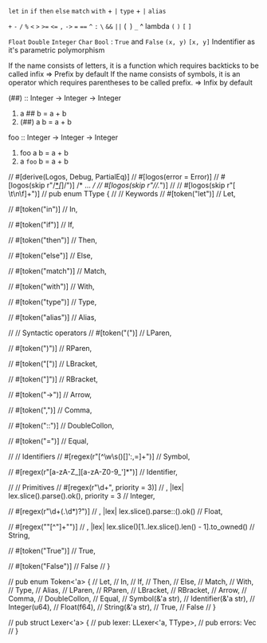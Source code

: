 `let` `in`
`if` `then` `else`
`match` `with` + `|`
`type` + `|`
`alias`

`+` `-` `/` `%` `<` `>` `>=` `<=` `,` `->` `=` `==` `^` `:` `\` `&&` `||` (``` ```) `_`
                                                             ^
                                                           lambda
`(` `)` `[` `]`

`Float` `Double`
`Integer`
`Char`
`Bool` : `True` and `False`
`(x, y)`
`[x, y]`
Indentifier as it's parametric polymorphism

If the name consists of letters, it is a function which requires backticks to be called infix => Prefix by default
If the name consists of symbols, it is an operator which requires parentheses to be called prefix. => Infix by default

(##) :: Integer -> Integer -> Integer
1. a ## b = a + b
2. (##) a b = a + b

foo :: Integer -> Integer -> Integer
1. foo a b = a + b
2. a `foo` b = a + b


// #[derive(Logos, Debug, PartialEq)]
// #[logos(error = Error)]
// #[logos(skip r"/[*]([^*]|([*][^/]))*[*]/")] /* ... */
// #[logos(skip r"\/\/.*")] //
// #[logos(skip r"[ \t\n\f]+")]
// pub enum TType {
//     // Keywords
//     #[token("let")]
//     Let,

//     #[token("in")]
//     In,

//     #[token("if")]
//     If,

//     #[token("then")]
//     Then,

//     #[token("else")]
//     Else,
    
//     #[token("match")]
//     Match,

//     #[token("with")]
//     With,

//     #[token("type")]
//     Type,

//     #[token("alias")]
//     Alias,

//     // Syntactic operators
//     #[token("(")]
//     LParen,

//     #[token(")")]
//     RParen,

//     #[token("[")]
//     LBracket,

//     #[token("]")]
//     RBracket,

//     #[token("->")]
//     Arrow,

//     #[token(",")]
//     Comma,

//     #[token("::")]
//     DoubleCollon,

//     #[token("=")]
//     Equal,

//     // Identifiers
//     #[regex(r"[^\w\s\(\)\[\]':,=]+")]
//     Symbol,
    
//     #[regex(r"[a-zA-Z_][a-zA-Z0-9_']*")]
//     Identifier,

//     // Primitives
//     #[regex(r"\d+", priority = 3)] // , |lex| lex.slice().parse().ok(), priority = 3
//     Integer,

//     #[regex(r"\d+(\.\d*)?")] // , |lex| lex.slice().parse::<f64>().ok()
//     Float,

//     #[regex("\"[^\"]+\"")] // , |lex| lex.slice()[1..lex.slice().len() - 1].to_owned()
//     String,

//     #[token("True")]
//     True,

//     #[token("False")]
//     False
// }

// pub enum Token<'a> {
//     Let,
//     In,
//     If,
//     Then,
//     Else,
//     Match,
//     With,
//     Type,
//     Alias,
//     LParen,
//     RParen,
//     LBracket,
//     RBracket,
//     Arrow,
//     Comma,
//     DoubleCollon,
//     Equal,
//     Symbol(&'a str),
//     Identifier(&'a str),
//     Integer(u64),
//     Float(f64),
//     String(&'a str),
//     True,
//     False
// }

// pub struct Lexer<'a> {
//     pub lexer: LLexer<'a, TType>,
//     pub errors: Vec<Error>
// }
